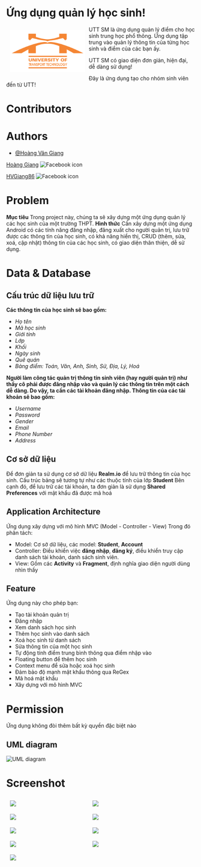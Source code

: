 # Ứng dụng quản lý học sinh!

<img src="/RESOURCE/UTT logo 169.png" align="left"
width="200" hspace="10" vspace="10">

UTT SM là ứng dụng quản lý điểm cho học sinh trung học phổ thông. Ứng dụng tập trung vào quản lý thông tin của từng học sinh và điểm của các bạn ấy.

UTT SM có giao diện đơn giản, hiện đại, dễ dàng sử dụng!

Đây là ứng dụng tạo cho nhóm sinh viên đến từ UTT! 
  
# Contributors

# Authors
 - [@Hoàng Văn Giang](https://github.com/HVgiang86/student-management-utt)
 
 <a href="https://www.facebook.com/HVGiang86">Hoàng Giang</a>
<img alt="Facebook icon" height="20"
        src="https://cdn-icons-png.flaticon.com/512/124/124010.png"/>
<p align="left">
    
<a href="https://github.com/HVgiang86">HVGiang86</a>
<img alt="Facebook icon" height="20"
        src="https://cdn-icons-png.flaticon.com/512/25/25231.png"/>
<p align="left">
 
# Problem
**Mục tiêu**
Trong project này, chúng ta sẽ xây dựng một ứng dụng quản lý các học sinh của một trường THPT.
**Hình thức**
Cần xây dựng một ứng dụng Android có các tính năng đăng nhập, đăng xuất cho người quản trị, lưu trữ được các thông tin của học sinh, có khả năng hiển thị, CRUD (thêm, sửa, xoá, cập nhật) thông tin của các học sinh, có giao diện thân thiện, dễ sử dụng.

# Data & Database
## Cấu trúc dữ liệu lưu trữ
**Các thông tin của học sinh sẽ bao gồm:**
 - *Họ tên*
 - *Mã học sinh*
 - *Giới tính*
 - *Lớp*
 - *Khối*
 - *Ngày sinh*
 - *Quê quán*
 - *Bảng điểm: Toán, Văn, Anh, Sinh, Sử, Địa, Lý, Hoá*

**Người làm công tác quản trị thông tin sinh viên (hay người quản trị) như thầy cô phải được đăng nhập vào và quản lý các thông tin trên một cách dễ dàng. Do vậy, ta cần các tài khoản đăng nhập. Thông tin của các tài khoản sẽ bao gồm:**
 - *Username*
 - *Password*
 - *Gender*
 - *Email*
 - *Phone Number*
 - *Address*
## Cơ sở dữ liệu
Để đơn giản ta sử dụng cơ sở dữ liệu **Realm.io** để lưu trữ thông tin của học sinh. Cấu trúc bảng sẽ tương tự như các thuộc tính của lớp **Student**
Bên cạnh đó, để lưu trữ các tài khoản, ta đơn giản là sử dụng **Shared Preferences** với mật khẩu đã được mã hoá
## Application Architecture
Ứng dụng xây dựng với mô hình MVC (Model - Controller - View)
Trong đó phân tách:
- Model: Cơ sở dữ liệu, các model: **Student**, **Account** 
- Controller: Điều khiển việc **đăng nhập**, **đăng ký**, điều khiển truy cập danh sách tài khoản, danh sách sinh viên.
- View: Gồm các **Activity** và **Fragment**, định nghĩa giao diện người dùng nhìn thấy
## Feature
Ứng dụng này cho phép bạn:

 - Tạo tài khoản quản trị
 - Đăng nhập
 - Xem danh sách học sinh
 - Thêm học sinh vào danh sách
 - Xoá học sinh từ danh sách
 - Sửa thông tin của một học sinh
 - Tự động tính điểm trung bình thông qua điểm nhập vào
 - Floating button để thêm học sinh
 - Context menu để sửa hoặc xoá học sinh
 - Đảm bảo độ mạnh mật khẩu thông qua ReGex
 - Mã hoá mật khẩu
 - Xây dựng với mô hình MVC

# Permission
Ứng dụng không đòi thêm bất kỳ quyền đặc biệt nào

## UML diagram
![UML diagram](https://i.imgur.com/Lxj6Dsh.png)
# Screenshot

<img src="https://i.imgur.com/fDw3bGP.jpeg" align="left"
width="200" hspace="10" vspace="10">
<img src="https://i.imgur.com/6Lv6y8x.jpeg" align="left"
width="200" hspace="10" vspace="10">
<img src="https://i.imgur.com/xWXJWVI.jpeg" align="left"
width="200" hspace="10" vspace="10">
<img src="https://i.imgur.com/cJ43S3e.jpeg" align="left"
width="200" hspace="10" vspace="10">
<img src="https://i.imgur.com/gGBu1mh.jpeg" align="left"
width="200" hspace="10" vspace="10">
<img src="https://i.imgur.com/Ufo1qUo.jpeg" align="left"
width="200" hspace="10" vspace="10">
<img src="https://i.imgur.com/JHPp1gw.jpeg" align="left"
width="200" hspace="10" vspace="10">
<img src="https://i.imgur.com/jmMx4Us.jpeg" align="left"
width="200" hspace="10" vspace="10">
<img src="https://i.imgur.com/oJnf4Xg.jpeg" align="left"
width="200" hspace="10" vspace="10">
